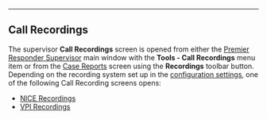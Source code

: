   ---------------------
  **Call Recordings**
  ---------------------

The supervisor **Call Recordings** screen is opened from either the
[Premier Responder Supervisor](911Adviser%20Supervisor.htm) main window
with the **Tools - Call Recordings** menu item or from the [Case
Reports](Case%20Reports.htm) screen using the **Recordings** toolbar
button.  Depending on the recording system set up in the [configuration
settings](Configuration%20Settings.htm), one of the following Call
Recording screens opens:

-   [NICE Recordings](NICE%20Recordings.htm)
-   [VPI Recordings](VPI%20Recordings.htm)
